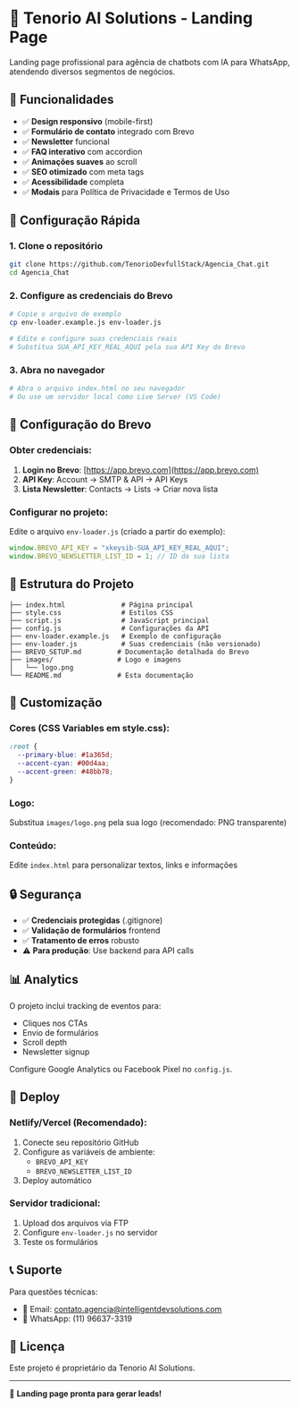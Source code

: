 # 🤖 Tenorio AI Solutions - Landing Page

Landing page profissional para agência de chatbots com IA para WhatsApp, atendendo diversos segmentos de negócios.

## 🎯 Funcionalidades

- ✅ **Design responsivo** (mobile-first)
- ✅ **Formulário de contato** integrado com Brevo
- ✅ **Newsletter** funcional
- ✅ **FAQ interativo** com accordion
- ✅ **Animações suaves** ao scroll
- ✅ **SEO otimizado** com meta tags
- ✅ **Acessibilidade** completa
- ✅ **Modais** para Política de Privacidade e Termos de Uso

## 🚀 Configuração Rápida

### 1. Clone o repositório

```bash
git clone https://github.com/TenorioDevfullStack/Agencia_Chat.git
cd Agencia_Chat
```

### 2. Configure as credenciais do Brevo

```bash
# Copie o arquivo de exemplo
cp env-loader.example.js env-loader.js

# Edite e configure suas credenciais reais
# Substitua SUA_API_KEY_REAL_AQUI pela sua API Key do Brevo
```

### 3. Abra no navegador

```bash
# Abra o arquivo index.html no seu navegador
# Ou use um servidor local como Live Server (VS Code)
```

## 🔑 Configuração do Brevo

### Obter credenciais:

1. **Login no Brevo**: [https://app.brevo.com](https://app.brevo.com)
2. **API Key**: Account → SMTP & API → API Keys
3. **Lista Newsletter**: Contacts → Lists → Criar nova lista

### Configurar no projeto:

Edite o arquivo `env-loader.js` (criado a partir do exemplo):

```javascript
window.BREVO_API_KEY = "xkeysib-SUA_API_KEY_REAL_AQUI";
window.BREVO_NEWSLETTER_LIST_ID = 1; // ID da sua lista
```

## 📁 Estrutura do Projeto

```
├── index.html              # Página principal
├── style.css               # Estilos CSS
├── script.js               # JavaScript principal
├── config.js               # Configurações da API
├── env-loader.example.js   # Exemplo de configuração
├── env-loader.js           # Suas credenciais (não versionado)
├── BREVO_SETUP.md         # Documentação detalhada do Brevo
├── images/                # Logo e imagens
│   └── logo.png
└── README.md              # Esta documentação
```

## 🎨 Customização

### Cores (CSS Variables em style.css):

```css
:root {
  --primary-blue: #1a365d;
  --accent-cyan: #00d4aa;
  --accent-green: #48bb78;
}
```

### Logo:

Substitua `images/logo.png` pela sua logo (recomendado: PNG transparente)

### Conteúdo:

Edite `index.html` para personalizar textos, links e informações

## 🔒 Segurança

- ✅ **Credenciais protegidas** (.gitignore)
- ✅ **Validação de formulários** frontend
- ✅ **Tratamento de erros** robusto
- ⚠️ **Para produção**: Use backend para API calls

## 📊 Analytics

O projeto inclui tracking de eventos para:

- Cliques nos CTAs
- Envio de formulários
- Scroll depth
- Newsletter signup

Configure Google Analytics ou Facebook Pixel no `config.js`.

## 🚀 Deploy

### Netlify/Vercel (Recomendado):

1. Conecte seu repositório GitHub
2. Configure as variáveis de ambiente:
   - `BREVO_API_KEY`
   - `BREVO_NEWSLETTER_LIST_ID`
3. Deploy automático

### Servidor tradicional:

1. Upload dos arquivos via FTP
2. Configure `env-loader.js` no servidor
3. Teste os formulários

## 📞 Suporte

Para questões técnicas:

- 📧 Email: contato.agencia@intelligentdevsolutions.com
- 📱 WhatsApp: (11) 96637-3319

## 📄 Licença

Este projeto é proprietário da Tenorio AI Solutions.

---

🎉 **Landing page pronta para gerar leads!**
